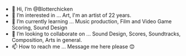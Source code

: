 - 👋 Hi, I’m @Blotterchicken
- 👀 I’m interested in ... Art, I'm an artist of 22 years. 
- 🌱 I’m currently learning ... Music production, Film and Video Game Scoring, Sound Design 
- 💞️ I’m looking to collaborate on ... Sound Design, Scores, Soundtracks, Composition, Arts in general. 
- 📫 How to reach me ... Message me here please 😊

<!---
Blotterchicken/Blotterchicken is a ✨ special ✨ repository because its `README.md` (this file) appears on your GitHub profile.
You can click the Preview link to take a look at your changes.
--->
